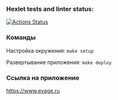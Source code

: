 ### Hexlet tests and linter status:
[![Actions Status](https://github.com/evageq/devops-for-programmers-project-76/actions/workflows/hexlet-check.yml/badge.svg)](https://github.com/evageq/devops-for-programmers-project-76/actions)

### Команды

Настройка окружения: `make setup`

Развертывание приложения: `make deploy`

### Ссылка на приложение

https://www.evage.ru
